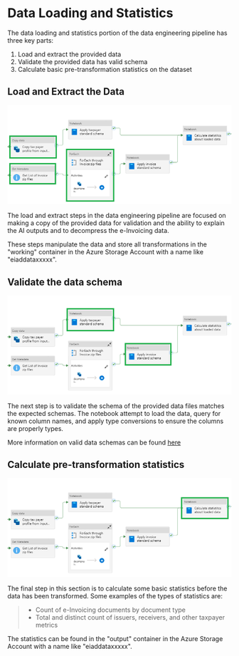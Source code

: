 # Data Loading and Statistics

The data loading and statistics portion of the data engineering pipeline has three key parts:

1. Load and extract the provided data
2. Validate the provided data has valid schema
3. Calculate basic pre-transformation statistics on the dataset

## Load and Extract the Data

![Load and Extract Data](../images/data_loading_and_stats_part1.png)

The load and extract steps in the data engineering pipeline are focused on making a copy of the provided data for validation and the ability to explain the AI outputs and to decompress the e-Invoicing data.

These steps manipulate the data and store all transformations in the "working" container in the Azure Storage Account with a name like "eiaddataxxxxx".

## Validate the data schema

![Validate the data schema](../images/data_loading_and_stats_part2.png)

The next step is to validate the schema of the provided data files matches the expected schemas. The notebook attempt to load the data, query for known column names, and apply type conversions to ensure the columns are properly types.

More information on valid data schemas can be found [here](../inputdataschema.md)

## Calculate pre-transformation statistics

![Calculate statistics](../images/data_loading_and_stats_part3.png)

The final step in this section is to calculate some basic statistics before the data has been transformed. Some examples of the types of statistics are:

>- Count of e-Invoicing documents by document type
>- Total and distinct count of issuers, receivers, and other taxpayer metrics

The statistics can be found in the "output" container in the Azure Storage Account with a name like "eiaddataxxxxx".
